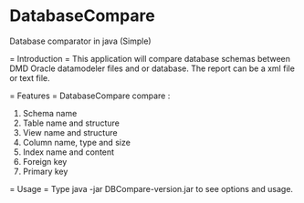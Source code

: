 DatabaseCompare
===============

Database comparator in java (Simple)

= Introduction =
This application will compare database schemas between DMD Oracle datamodeler files and or database.
The report can be a xml file or text file.


= Features = 
DatabaseCompare compare : 
1. Schema name
2. Table name and structure
3. View name and structure
4. Column name, type and size
5. Index name and content
6. Foreign key
7. Primary key

= Usage = 
Type java -jar DBCompare-version.jar to see options and usage.
